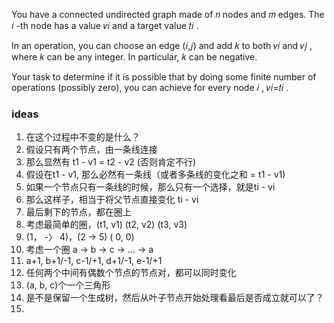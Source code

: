 You have a connected undirected graph made of 𝑛
 nodes and 𝑚
 edges. The 𝑖
-th node has a value 𝑣𝑖
 and a target value 𝑡𝑖
.

In an operation, you can choose an edge (𝑖,𝑗)
 and add 𝑘
 to both 𝑣𝑖
 and 𝑣𝑗
, where 𝑘
 can be any integer. In particular, 𝑘
 can be negative.

Your task to determine if it is possible that by doing some finite number of operations (possibly zero), you can achieve for every node 𝑖
, 𝑣𝑖=𝑡𝑖
.



### ideas
1. 在这个过程中不变的是什么？
2. 假设只有两个节点，由一条线连接
3. 那么显然有 t1 - v1 = t2 - v2 (否则肯定不行)
4. 假设在t1 - v1, 那么必然有一条线（或者多条线的变化之和 = t1 - v1)
5. 如果一个节点只有一条线的时候，那么只有一个选择，就是ti - vi
6. 那么这样子，相当于将父节点直接变化 ti - vi
7. 最后剩下的节点，都在圈上
8. 考虑最简单的圈，(t1, v1) (t2, v2) (t3, v3)
9. (1， -〉 4)，(2 -> 5) ( 0, 0)
10. 考虑一个圈 a -> b -> c -> ... -> a
11. a+1, b+1/-1, c-1/+1, d+1/-1, e-1/+1
12. 任何两个中间有偶数个节点的节点对，都可以同时变化
13. (a, b, c)个一个三角形
14. 是不是保留一个生成树，然后从叶子节点开始处理看最后是否成立就可以了？
15. 
